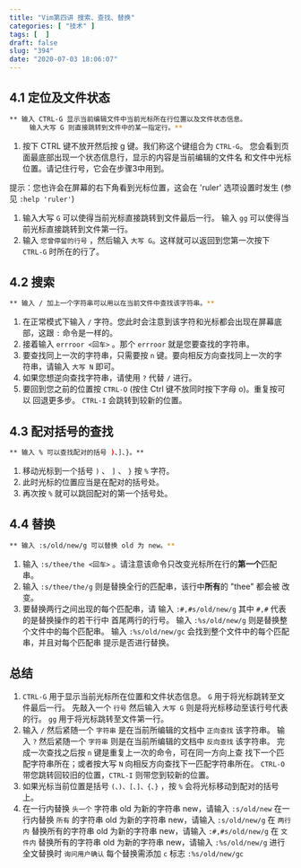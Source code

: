 ```yaml
---
title: "Vim第四讲 搜索、查找、替换"
categories: [ "技术" ]
tags: [  ]
draft: false
slug: "394"
date: "2020-07-03 18:06:07"
---
```


## 4.1 定位及文件状态

```bash
** 输入 CTRL-G 显示当前编辑文件中当前光标所在行位置以及文件状态信息。
     输入大写 G 则直接跳转到文件中的某一指定行。**
```

1. 按下 CTRL 键不放开然后按 g 键。我们称这个键组合为 `CTRL-G`。
您会看到页面最底部出现一个状态信息行，显示的内容是当前编辑的文件名
和文件中光标位置。请记住行号，它会在步骤3中用到。

提示：您也许会在屏幕的右下角看到光标位置，这会在 'ruler' 选项设置时发生 (参见 `:help 'ruler'`)

1. 输入大写 `G` 可以使得当前光标直接跳转到文件最后一行。
输入 `gg` 可以使得当前光标直接跳转到文件第一行。
2. 输入 `您曾停留的行号` ，然后输入 `大写 G`。这样就可以返回到您第一次按下 `CTRL-G` 时所在的行了。

## 4.2 搜索

```bash
** 输入 / 加上一个字符串可以用以在当前文件中查找该字符串。**
```

1. 在正常模式下输入 `/` 字符。您此时会注意到该字符和光标都会出现在屏幕底
部，这跟 `:` 命令是一样的。
2. 接着输入 `errroor <回车>` 。那个 `errroor` 就是您要查找的字符串。
3. 要查找同上一次的字符串，只需要按 `n` 键。要向相反方向查找同上一次的字
符串，请输入 `大写 N` 即可。
4. 如果您想逆向查找字符串，请使用 `?` 代替 `/` 进行。
5. 要回到您之前的位置按 `CTRL-O` (按住 Ctrl 键不放同时按下字母 o)。重复按可以
回退更多步。 `CTRL-I` 会跳转到较新的位置。

## 4.3 配对括号的查找

```bash
** 输入 % 可以查找配对的括号 )、]、}。**
```

1. 移动光标到一个括号 `)` 、 `]`  、 `}`   按 `%` 字符。
2. 此时光标的位置应当是在配对的括号处。
3. 再次按 `%` 就可以跳回配对的第一个括号处。

## 4.4 替换

```bash
** 输入 :s/old/new/g 可以替换 old 为 new。**
```

1. 输入 `:s/thee/the <回车>`  。请注意该命令只改变光标所在行的**第一个**匹配
串。
2. 输入 `:s/thee/the/g` 则是替换全行的匹配串，该行中**所有**的 "thee" 都会被
改变。
3. 要替换两行之间出现的每个匹配串，请
输入 `:#,#s/old/new/g` 其中 `#,#` 代表的是替换操作的若干行中
首尾两行的行号。
输入 `:%s/old/new/g` 则是替换整个文件中的每个匹配串。
输入 `:%s/old/new/gc` 会找到整个文件中的每个匹配串，并且对每个匹配串
提示是否进行替换。

## 总结

1. `CTRL-G` 用于显示当前光标所在位置和文件状态信息。
`G` 用于将光标跳转至文件最后一行。
先敲入一个 `行号` 然后输入 `大写 G` 则是将光标移动至该行号代表的行。
`gg` 用于将光标跳转至文件第一行。
2. 输入 `/` 然后紧随一个 `字符串` 是在当前所编辑的文档中 `正向查找` 该字符串。
输入 `?` 然后紧随一个 `字符串` 则是在当前所编辑的文档中 `反向查找` 该字符串。
完成一次查找之后按 `n` 键是重复上一次的命令，可在同一方向上查
找下一个匹配字符串所在；或者按大写 `N` 向相反方向查找下一匹配字符串所在。
`CTRL-O` 带您跳转回较旧的位置，`CTRL-I` 则带您到较新的位置。
3. 如果光标当前位置是括号 `(、)、[、]、{、}` ，按 `%` 会将光标移动到配对的括号上。
4. 在一行内替换 `头一个` 字符串 old 为新的字符串 new，请输入 `:s/old/new`
在一行内替换 `所有` 的字符串 old 为新的字符串 new，请输入 `:s/old/new/g`
在 `两行内` 替换所有的字符串 old 为新的字符串 new，请输入 `:#,#s/old/new/g`
在 `文件内` 替换所有的字符串 old 为新的字符串 new，请输入 `:%s/old/new/g`
进行全文替换时 `询问用户确认` 每个替换需添加 `c` 标志 `:%s/old/new/gc`